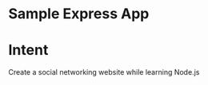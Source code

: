 Sample Express App
====================

# Intent #

Create a social networking website while learning Node.js 
